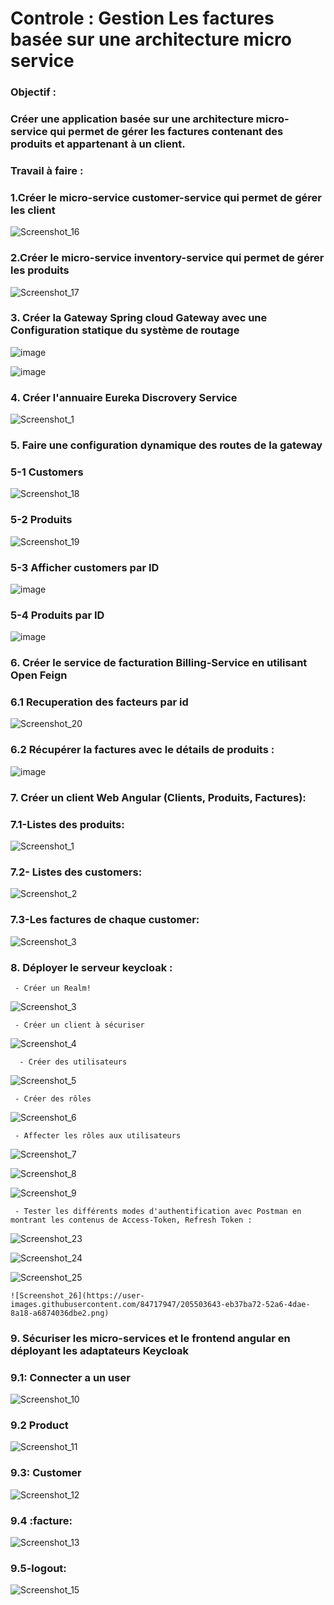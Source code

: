 # Controle : Gestion Les factures basée sur une architecture micro service
###  Objectif :  

### Créer une application basée sur une architecture micro-service qui permet de gérer les factures contenant des produits et appartenant à un client.
### Travail à faire :

### 1.Créer le micro-service customer-service qui permet de gérer les client

![Screenshot_16](https://user-images.githubusercontent.com/84717947/205501414-7cd1d129-c61d-422a-832e-1139d49426f9.png)

### 2.Créer le micro-service inventory-service qui permet de gérer les produits

![Screenshot_17](https://user-images.githubusercontent.com/84717947/205501504-2e18b1a2-1379-421a-91b1-5f86835c17f2.png)

### 3. Créer la Gateway Spring cloud Gateway avec une Configuration statique du système de routage

![image](https://user-images.githubusercontent.com/84717947/202049977-16eaff6a-4e6c-4bec-8aee-73f671d516b6.png)

![image](https://user-images.githubusercontent.com/84717947/202050107-dd795b5c-62c7-4894-81bc-06f2b4033252.png)

### 4. Créer l'annuaire Eureka Discrovery Service
![Screenshot_1](https://user-images.githubusercontent.com/84717947/205746816-97a17e53-b155-44cd-a88b-836b225313d4.png)

### 5. Faire une configuration dynamique des routes de la gateway

  ### 5-1 Customers 
  
![Screenshot_18](https://user-images.githubusercontent.com/84717947/205501617-a13cb18f-7a93-4676-9d09-6de0fdcd052a.png)

### 5-2 Produits

![Screenshot_19](https://user-images.githubusercontent.com/84717947/205501729-aa390489-c5d4-43ff-92c5-1e6af3dc53d3.png)

 ### 5-3 Afficher customers par ID

![image](https://user-images.githubusercontent.com/84717947/202050295-559e544e-4da1-405d-a020-1be5e1828338.png)

 ### 5-4 Produits par ID

![image](https://user-images.githubusercontent.com/84717947/202050329-3a574aea-cb06-40de-b0cc-874cd9bbcfe2.png)

### 6. Créer le service de facturation Billing-Service en utilisant Open Feign

### 6.1  Recuperation des facteurs par id 

![Screenshot_20](https://user-images.githubusercontent.com/84717947/205501806-a31fd1f6-7cca-4928-9a67-33544095898c.png)
 
### 6.2	Récupérer la factures avec le détails de produits : 
 
![image](https://user-images.githubusercontent.com/84717947/202050489-66d7b7f4-48db-4eca-b428-3c02f8e9b05f.png)

### 7. Créer un client Web Angular (Clients, Produits, Factures):

  ### 7.1-Listes des produits:

![Screenshot_1](https://user-images.githubusercontent.com/84717947/202864336-d3ed6e4c-b3f6-4e9a-8ee7-2ab5935bcc75.png)
     
  ### 7.2- Listes des customers:

![Screenshot_2](https://user-images.githubusercontent.com/84717947/202864337-711f42f7-7dc0-4d90-948f-cd5d09b7404f.png)

   ### 7.3-Les factures de chaque customer:

![Screenshot_3](https://user-images.githubusercontent.com/84717947/202864351-70f83694-6e47-41b0-90f5-5588603b58d4.png)

### 8. Déployer le serveur keycloak :

     - Créer un Realm!
     
   ![Screenshot_3](https://user-images.githubusercontent.com/84717947/205497306-958af207-a2a5-43ba-b6be-c97538ccb1cf.png)
     
     - Créer un client à sécuriser
     
   ![Screenshot_4](https://user-images.githubusercontent.com/84717947/205497357-b130538b-d6d6-4a6f-b795-e668e9cb6ac8.png)

      - Créer des utilisateurs
     
   ![Screenshot_5](https://user-images.githubusercontent.com/84717947/205498112-f44ada28-f89c-49ba-b8fc-5619acc63b35.png)    

     - Créer des rôles
     
   ![Screenshot_6](https://user-images.githubusercontent.com/84717947/205498207-5e4517dd-c814-4428-b129-6231425fb372.png)

     - Affecter les rôles aux utilisateurs
     
   ![Screenshot_7](https://user-images.githubusercontent.com/84717947/205498321-f904a52e-9241-4e88-885a-f80bf3428dc6.png)

   ![Screenshot_8](https://user-images.githubusercontent.com/84717947/205498300-5e44a0a6-66ae-45e2-be83-9d0aac8ab3cd.png)

   ![Screenshot_9](https://user-images.githubusercontent.com/84717947/205498271-0836875d-db47-4108-87a2-a9467dfbb8fc.png)

     - Tester les différents modes d'authentification avec Postman en montrant les contenus de Access-Token, Refresh Token :
     
   ![Screenshot_23](https://user-images.githubusercontent.com/84717947/205503622-416cab15-3de4-4673-8709-0e2335825a14.png)

   ![Screenshot_24](https://user-images.githubusercontent.com/84717947/205503633-2f882f14-1dc0-483d-8fd2-a07e75a910f6.png)

   ![Screenshot_25](https://user-images.githubusercontent.com/84717947/205503635-db3ed629-80ac-4bf5-acd2-469bbbabdf0a.png)

    ![Screenshot_26](https://user-images.githubusercontent.com/84717947/205503643-eb37ba72-52a6-4dae-8a18-a6874036dbe2.png)

### 9. Sécuriser les micro-services et le frontend angular en déployant les adaptateurs Keycloak

### 9.1: Connecter a un user 

![Screenshot_10](https://user-images.githubusercontent.com/84717947/205498625-51779557-a9d6-4039-a58c-563654cf5cb9.png)

### 9.2 Product 

![Screenshot_11](https://user-images.githubusercontent.com/84717947/205498655-a4030cfa-a393-4123-82f4-7aff98298f87.png)

### 9.3: Customer 

![Screenshot_12](https://user-images.githubusercontent.com/84717947/205498688-5705e74d-c9d4-4b5e-8511-7b9474a96b05.png)

### 9.4 :facture:

![Screenshot_13](https://user-images.githubusercontent.com/84717947/205498702-ff2d7dcb-86bd-4d1d-9b74-66b7bee43907.png)

### 9.5-logout:

![Screenshot_15](https://user-images.githubusercontent.com/84717947/205498738-aa128020-e82e-40b2-9033-335a89010f6e.png)

